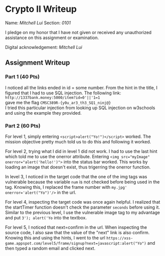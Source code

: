 # Crypto II Writeup

Name: *Mitchell Lui*
Section: *0101*

I pledge on my honor that I have not given or received any unauthorized
assistance on this assignment or examination.

Digital acknowledgement: *Mitchell Lui*

## Assignment Writeup

### Part 1 (40 Pts)

I noticed all the links ended in id = some number. From the hint in the title, I figured that I had to use SQL injection. The following link: ```http://1337bank.money:5000/item?id=0'||'1=1```  
gave me the flag ```CMSC389R-{y0u_ar3_th3_SQ1_ninj@}``` <br /> I tried this particular injection from looking up SQL injection on w3schools and using the example they provided.


### Part 2 (60 Pts)

For level 1, simply entering ```<script>alert("Yo!")</script>``` worked. The mission objective pretty much told us to do this and following it worked. <br />

For level 2, trying what I did in level 1 did not work. I had to use the last hint which told me to use the onerror attribute. Entering ```<img src="myImage" onerror="alert('hello!')">``` into the status bar worked. This works by loading an image that doesn't exist, thus trigerring the onerror function. <br />

In level 3, I noticed in the target code that the one of the img tags was vulnerable because the variable ```num``` is not checked before being used in the tag. Knowing this, I replaced the frame number with ```my.jpg' onerror='alert("Yo")'/>``` in the url. <br />

For level 4, inspecting the target code was once again helpful. I realized that the startTimer function doesn't check the parameter ```seconds``` before using it. Similar to the previous level, I use the vulnerable image tag to my advantage and put ```3'); alert('Yo``` into the textbox. <br />

For level 5, I noticed that next=confirm in the url. When inspecting the source code, I also saw that the value of the "next" link is also confirm. Knowing this and using the hints, I went to the url ```https://xss-game.appspot.com/level5/frame/signup?next=javascript:alert("Yo")``` and then typed a random email and clicked next. 